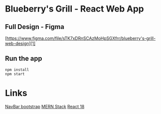 # Blueberry's Grill - React Web App


## Full Design - Figma
[https://www.figma.com/file/sTK7xDRnSCAzMoHpSGXfrr/blueberry's-grill-web-design][1]


## Run the app

```
npm install
npm start
```

# Links
[NavBar bootstrap][2]
[MERN Stack][3]
[React 18][4]

[1]: https://www.figma.com/file/sTK7xDRnSCAzMoHpSGXfrr/blueberry's-grill-web-design
[2]: https://getbootstrap.com/docs/4.0/components/navbar/
[3]: https://www.mongodb.com/mern-stack
[4]: https://reactjs.org/blog/2022/03/08/react-18-upgrade-guide.html